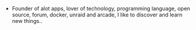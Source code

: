 - Founder of alot apps, lover of technology, programming language, open source, forum, docker, unraid and arcade, I like to discover and learn new things..
  <br>



















































































































































































































































































































































































































































































































































































































































































































































































































































































































































































































































































































































































































































































































































































































































































































































































































































































































































































































































































































































































































































































































































































































































































































































































































































































































































































































































































































































































































































































































































































































































































































































































































































































































































































































































































































































































































































































































































































































































































































































































































































































































































































































































































































































































































































































































































































































































































































































































































































































































































































































































































































































































































































































































































































































































































































































































































































































































































































































































































































































































































































































































































































































































































































































































































































































































































































































































































































































































































































































































































































































































































































































































































































































































































































































































































































































































































































































































































